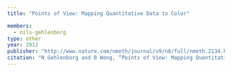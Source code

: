 ```yaml
---
title: "Points of View: Mapping Quantitative Data to Color"

members:
  - nils-gehlenborg
type: other
year: 2012
publisher: "http://www.nature.com/nmeth/journal/v9/n8/full/nmeth.2134.html"
citation: "N Gehlenborg and B Wong, “Points of View: Mapping Quantitative Data to Color“, *Nature Methods* **9**(8):769 (2012)."
---
```


